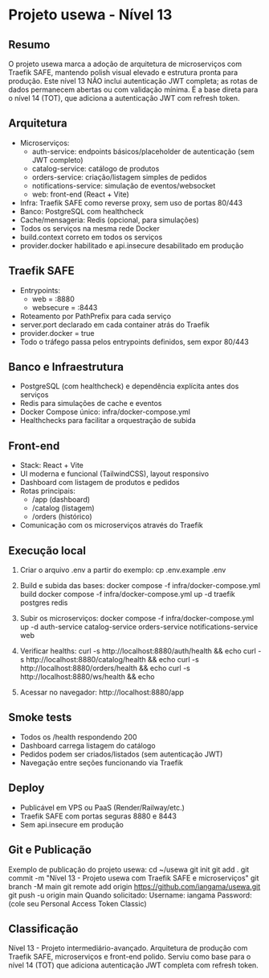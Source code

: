 Projeto usewa - Nível 13
========================

Resumo
------
O projeto usewa marca a adoção de arquitetura de microserviços com Traefik SAFE, mantendo polish visual elevado e estrutura pronta para produção. 
Este nível 13 NÃO inclui autenticação JWT completa; as rotas de dados permanecem abertas ou com validação mínima. 
É a base direta para o nível 14 (TOT), que adiciona a autenticação JWT com refresh token.

Arquitetura
-----------
- Microserviços:
  - auth-service: endpoints básicos/placeholder de autenticação (sem JWT completo)
  - catalog-service: catálogo de produtos
  - orders-service: criação/listagem simples de pedidos
  - notifications-service: simulação de eventos/websocket
  - web: front-end (React + Vite)
- Infra: Traefik SAFE como reverse proxy, sem uso de portas 80/443
- Banco: PostgreSQL com healthcheck
- Cache/mensageria: Redis (opcional, para simulações)
- Todos os serviços na mesma rede Docker
- build.context correto em todos os serviços
- provider.docker habilitado e api.insecure desabilitado em produção

Traefik SAFE
------------
- Entrypoints:
  - web = :8880
  - websecure = :8443
- Roteamento por PathPrefix para cada serviço
- server.port declarado em cada container atrás do Traefik
- provider.docker = true
- Todo o tráfego passa pelos entrypoints definidos, sem expor 80/443

Banco e Infraestrutura
----------------------
- PostgreSQL (com healthcheck) e dependência explícita antes dos serviços
- Redis para simulações de cache e eventos
- Docker Compose único: infra/docker-compose.yml
- Healthchecks para facilitar a orquestração de subida

Front-end
---------
- Stack: React + Vite
- UI moderna e funcional (TailwindCSS), layout responsivo
- Dashboard com listagem de produtos e pedidos
- Rotas principais:
  - /app (dashboard)
  - /catalog (listagem)
  - /orders (histórico)
- Comunicação com os microserviços através do Traefik

Execução local
--------------
1) Criar o arquivo .env a partir do exemplo:
   cp .env.example .env

2) Build e subida das bases:
   docker compose -f infra/docker-compose.yml build
   docker compose -f infra/docker-compose.yml up -d traefik postgres redis

3) Subir os microserviços:
   docker compose -f infra/docker-compose.yml up -d auth-service catalog-service orders-service notifications-service web

4) Verificar healths:
   curl -s http://localhost:8880/auth/health && echo
   curl -s http://localhost:8880/catalog/health && echo
   curl -s http://localhost:8880/orders/health && echo
   curl -s http://localhost:8880/ws/health && echo

5) Acessar no navegador:
   http://localhost:8880/app

Smoke tests
-----------
- Todos os /health respondendo 200
- Dashboard carrega listagem do catálogo
- Pedidos podem ser criados/listados (sem autenticação JWT)
- Navegação entre seções funcionando via Traefik

Deploy
------
- Publicável em VPS ou PaaS (Render/Railway/etc.)
- Traefik SAFE com portas seguras 8880 e 8443
- Sem api.insecure em produção

Git e Publicação
----------------
Exemplo de publicação do projeto usewa:
cd ~/usewa
git init
git add .
git commit -m "Nível 13 - Projeto usewa com Traefik SAFE e microserviços"
git branch -M main
git remote add origin https://github.com/iangama/usewa.git
git push -u origin main
Quando solicitado:
Username: iangama
Password: (cole seu Personal Access Token Classic)

Classificação
-------------
Nível 13 - Projeto intermediário-avançado.
Arquitetura de produção com Traefik SAFE, microserviços e front-end polido.
Serviu como base para o nível 14 (TOT) que adiciona autenticação JWT completa com refresh token.
